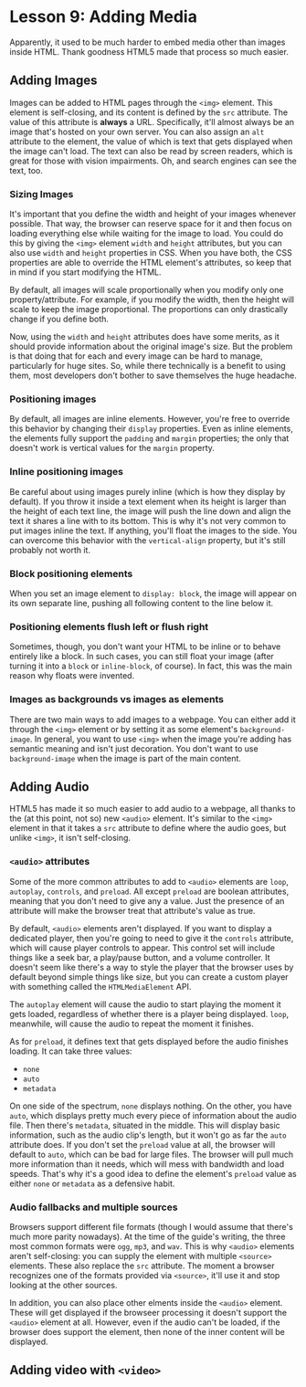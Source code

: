 
# Lesson 9: Adding Media

Apparently, it used to be much harder to embed media other than images inside HTML. Thank goodness HTML5 made that
process so much easier.

## Adding Images

Images can be added to HTML pages through the `<img>` element. This element is self-closing, and its content is defined
by the `src` attribute. The value of this attribute is **always** a URL. Specifically, it'll almost always be an image
that's hosted on your own server. You can also assign an `alt` attribute to the element, the value of which is text that
gets displayed when the image can't load. The text can also be read by screen readers, which is great for those with
vision impairments. Oh, and search engines can see the text, too.

### Sizing Images

It's important that you define the width and height of your images whenever possible. That way, the browser can reserve
space for it and then focus on loading everything else while waiting for the image to load. You could do this by
giving the `<img>` element `width` and `height` attributes, but you can also use `width` and `height` properties in CSS.
When you have both, the CSS properties are able to override the HTML element's attributes, so keep that in mind if you
start modifying the HTML.

By default, all images will scale proportionally when you modify only one property/attribute. For example, if you modify
the width, then the height will scale to keep the image proportional. The proportions can only drastically change if
you define both.

Now, using the `width` and `height` attributes does have some merits, as it should provide information about the
original image's size. But the problem is that doing that for each and every image can be hard to manage, particularly
for huge sites. So, while there technically is a benefit to using them, most developers don't bother to save themselves
the huge headache.

### Positioning images

By default, all images are inline elements. However, you're free to override this behavior by changing their `display`
properties. Even as inline elements, the elements fully support the `padding` and `margin` properties; the only that
doesn't work is vertical values for the `margin` property.

### Inline positioning images

Be careful about using images purely inline (which is how they display by default). If you throw it inside a text
element when its height is larger than the height of each text line, the image will push the line down and align the
text it shares a line with to its bottom. This is why it's not very common to put images inline the text. If anything,
you'll float the images to the side. You can overcome this behavior with the `vertical-align` property, but it's still
probably not worth it.

### Block positioning elements

When you set an image element to `display: block`, the image will appear on its own separate line, pushing all following
content to the line below it.

### Positioning elements flush left or flush right

Sometimes, though, you don't want your HTML to be inline or to behave entirely like a block. In such cases, you can
still float your image (after turning it into a `block` or `inline-block`, of course). In fact, this was the main
reason why floats were invented.

### Images as backgrounds vs images as elements

There are two main ways to add images to a webpage. You can either add it through the `<img>` element or by setting it
as some element's `background-image`. In general, you want to use `<img>` when the image you're adding has semantic
meaning and isn't just decoration. You don't want to use `background-image` when the image is part of the main content.

## Adding Audio

HTML5 has made it so much easier to add audio to a webpage, all thanks to the (at this point, not so) new `<audio>`
element. It's similar to the `<img>` element in that it takes a `src` attribute to define where the audio goes, but
unlike `<img>`, it isn't self-closing.

### `<audio>` attributes

Some of the more common attributes to add to `<audio>` elements are `loop`, `autoplay`, `controls`, and `preload`. All
except `preload` are boolean attributes, meaning that you don't need to give any a value. Just the presence of an
attribute will make the browser treat that attribute's value as true.

By default, `<audio>` elements aren't displayed. If you want to display a dedicated player, then you're going to need to
give it the `controls` attribute, which will cause player controls to appear. This control set will include things like
a seek bar, a play/pause button, and a volume controller. It doesn't seem like there's a way to style the player that
the browser uses by default beyond simple things like size, but you can create a custom player with something called the
`HTMLMediaElement` API.

The `autoplay` element will cause the audio to start playing the moment it gets loaded, regardless of whether there is
a player being displayed. `loop`, meanwhile, will cause the audio to repeat the moment it finishes.

As for `preload`, it defines text that gets displayed before the audio finishes loading. It can take three values:

* `none`
* `auto`
* `metadata`

On one side of the spectrum, `none` displays nothing. On the other, you have `auto`, which displays pretty much every
piece of information about the audio file. Then there's `metadata`, situated in the middle. This will display basic
information, such as the audio clip's length, but it won't go as far the `auto` attribute does. If you don't set the
`preload` value at all, the browser will default to `auto`, which can be bad for large files. The browser will pull much
more information than it needs, which will mess with bandwidth and load speeds. That's why it's a good idea to define
the element's `preload` value as either `none` or `metadata` as a defensive habit.

### Audio fallbacks and multiple sources

Browsers support different file formats (though I would assume that there's much more parity nowadays). At the time of
the guide's writing, the three most common formats were `ogg`, `mp3`, and `wav`. This is why `<audio>` elements aren't
self-closing: you can supply the element with multiple `<source>` elements. These also replace the `src` attribute. The
moment a browser recognizes one of the formats provided via `<source>`, it'll use it and stop looking at the other
sources.

In addition, you can also place other elments inside the `<audio>` element. These will get displayed if the browseer
processing it doesn't support the `<audio>` element at all. However, even if the audio can't be loaded, if the browser
does support the element, then none of the inner content will be displayed.

## Adding video with `<video>`